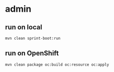 # admin

## run on local
```
mvn clean sprint-boot:run
```

## run on OpenShift
```
mvn clean package oc:build oc:resource oc:apply
```
